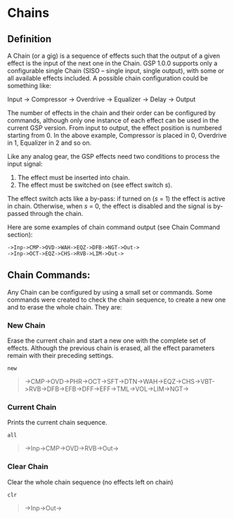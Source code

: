 # Chains

## Definition

A Chain (or a gig) is a sequence of effects such that the output of a given effect is the input of the next one in the Chain. GSP 1.0.0 supports only a configurable single Chain (SISO – single input, single output), with some or all available effects included. A possible chain configuration could be something like:

Input $\rightarrow$ Compressor $\rightarrow$ Overdrive $\rightarrow$ Equalizer $\rightarrow$ Delay $\rightarrow$ Output

The number of effects in the chain and their order can be configured by commands, although only one instance of each effect can be used in the current GSP version. From input to output, the effect position is numbered starting from 0. In the above example, Compressor is placed in 0, Overdrive in 1, Equalizer in 2 and so on.

Like any analog gear, the GSP effects need two conditions to process the input signal:

1)	The effect must be inserted into chain.
2)	The effect must be switched on (see effect switch *s*).

The effect switch acts like a by-pass: if turned on (*s* = 1) the effect is active in chain. Otherwise, when *s* = 0, the effect is disabled and the signal is by-passed through the chain.

Here are some examples of chain command output (see Chain Command section):

```->Inp->CMP->OVD->WAH->EQZ->DFB->NGT->Out->``` <br>
```->Inp->OCT->EQZ->CHS->RVB->LIM->Out->```</br>

## Chain Commands:

Any Chain can be configured by using a small set or commands. Some commands were created to check the chain sequence, to create a new one and to erase the whole chain. They are:

### New Chain

Erase the current chain and start a new one with the complete set of effects. Although the previous chain is erased, all the effect parameters remain with their preceding settings.

```new```

> ->CMP->OVD->PHR->OCT->SFT->DTN->WAH->EQZ->CHS->VBT->RVB->DFB->EFB->DFF->EFF->TML->VOL->LIM->NGT->


### Current Chain

Prints the current chain sequence.

```all```

> ->Inp->CMP->OVD->RVB->Out->

### Clear Chain

Clear the whole chain sequence (no effects left on chain)

```clr```

> ->Inp->Out->

